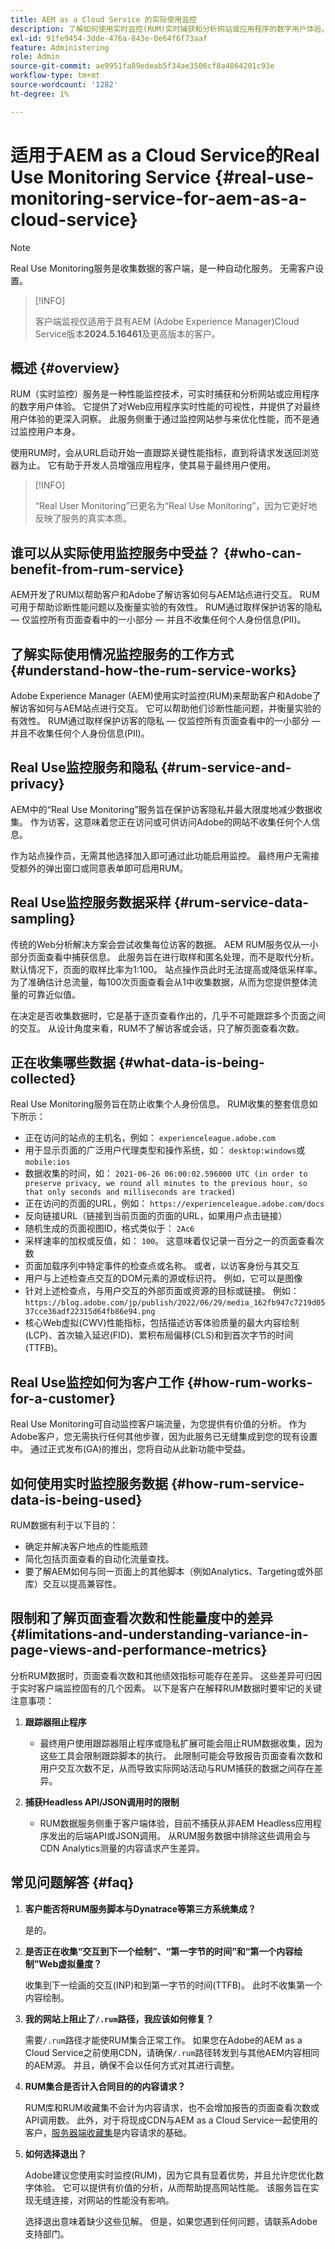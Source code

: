 ```yaml
---
title: AEM as a Cloud Service 的实际使用监控
description: 了解如何使用实时监控(RUM)实时捕获和分析网站或应用程序的数字用户体验。
exl-id: 91fe9454-3dde-476a-843e-0e64f6f73aaf
feature: Administering
role: Admin
source-git-commit: ae9951fa89edeab5f34ae3506cf8a4864201c93e
workflow-type: tm+mt
source-wordcount: '1282'
ht-degree: 1%

---
```


# 适用于AEM as a Cloud Service的Real Use Monitoring Service {#real-use-monitoring-service-for-aem-as-a-cloud-service}

>[!NOTE]
>
>Real Use Monitoring服务是收集数据的客户端，是一种自动化服务。 无需客户设置。

>[!INFO]
>
>客户端监视仅适用于具有AEM (Adobe Experience Manager)Cloud Service版本&#x200B;**2024.5.16461**&#x200B;及更高版本的客户。

## 概述 {#overview}

RUM（实时监控）服务是一种性能监控技术，可实时捕获和分析网站或应用程序的数字用户体验。 它提供了对Web应用程序实时性能的可视性，并提供了对最终用户体验的更深入洞察。 此服务侧重于通过监控网站参与来优化性能，而不是通过监控用户本身。

使用RUM时，会从URL启动开始一直跟踪关键性能指标，直到将请求发送回浏览器为止。 它有助于开发人员增强应用程序，使其易于最终用户使用。

>[!INFO]
>
>“Real User Monitoring”已更名为“Real Use Monitoring”，因为它更好地反映了服务的真实本质。

## 谁可以从实际使用监控服务中受益？ {#who-can-benefit-from-rum-service}

AEM开发了RUM以帮助客户和Adobe了解访客如何与AEM站点进行交互。 RUM可用于帮助诊断性能问题以及衡量实验的有效性。 RUM通过取样保护访客的隐私 — 仅监控所有页面查看中的一小部分 — 并且不收集任何个人身份信息(PII)。


## 了解实际使用情况监控服务的工作方式 {#understand-how-the-rum-service-works}

Adobe Experience Manager (AEM)使用实时监控(RUM)来帮助客户和Adobe了解访客如何与AEM站点进行交互。 它可以帮助他们诊断性能问题，并衡量实验的有效性。 RUM通过取样保护访客的隐私 — 仅监控所有页面查看中的一小部分 — 并且不收集任何个人身份信息(PII)。

## Real Use监控服务和隐私 {#rum-service-and-privacy}

AEM中的“Real Use Monitoring”服务旨在保护访客隐私并最大限度地减少数据收集。 作为访客，这意味着您正在访问或可供访问Adobe的网站不收集任何个人信息。

作为站点操作员，无需其他选择加入即可通过此功能启用监控。 最终用户无需接受额外的弹出窗口或同意表单即可启用RUM。

## Real Use监控服务数据采样 {#rum-service-data-sampling}

传统的Web分析解决方案会尝试收集每位访客的数据。 AEM RUM服务仅从一小部分页面查看中捕获信息。 此服务旨在进行取样和匿名处理，而不是取代分析。 默认情况下，页面的取样比率为1:100。 站点操作员此时无法提高或降低采样率。 为了准确估计总流量，每100次页面查看会从1中收集数据，从而为您提供整体流量的可靠近似值。

在决定是否收集数据时，它是基于逐页查看作出的，几乎不可能跟踪多个页面之间的交互。 从设计角度来看，RUM不了解访客或会话，只了解页面查看次数。

## 正在收集哪些数据 {#what-data-is-being-collected}

Real Use Monitoring服务旨在防止收集个人身份信息。 RUM收集的整套信息如下所示：

* 正在访问的站点的主机名，例如： `experienceleague.adobe.com`
* 用于显示页面的广泛用户代理类型和操作系统，如： `desktop:windows`或`mobile:ios`
* 数据收集的时间，如： `2021-06-26 06:00:02.596000 UTC (in order to preserve privacy, we round all minutes to the previous hour, so that only seconds and milliseconds are tracked)`
* 正在访问的页面的URL，例如： `https://experienceleague.adobe.com/docs`
* 反向链接URL（链接到当前页面的页面的URL，如果用户点击链接）
* 随机生成的页面视图ID，格式类似于： `2Ac6`
* 采样速率的加权或反值，如： `100`。 这意味着仅记录一百分之一的页面查看次数
* 页面加载序列中特定事件的检查点或名称。 或者，以访客身份与其交互
* 用户与上述检查点交互的DOM元素的源或标识符。 例如，它可以是图像
* 针对上述检查点，与用户交互的外部页面或资源的目标或链接。 例如：`https://blog.adobe.com/jp/publish/2022/06/29/media_162fb947c7219d0537cce36adf22315d64fb86e94.png`
* 核心Web虚拟(CWV)性能指标，包括描述访客体验质量的最大内容绘制(LCP)、首次输入延迟(FID)、累积布局偏移(CLS)和到首次字节的时间(TTFB)。

## Real Use监控如何为客户工作 {#how-rum-works-for-a-customer}

Real Use Monitoring可自动监控客户端流量，为您提供有价值的分析。 作为Adobe客户，您无需执行任何其他步骤，因为此服务已无缝集成到您的现有设置中。 通过正式发布(GA)的推出，您将自动从此新功能中受益。

<!-- Alexandru: hiding temporarily, until we figure out where this needs to be linked to 

If you wish to leverage more insights with this new feature to optimize your digital experiences effortlessly, please see here (link to Row 99). -->

## 如何使用实时监控服务数据 {#how-rum-service-data-is-being-used}

RUM数据有利于以下目的：

* 确定并解决客户地点的性能瓶颈
* 简化包括页面查看的自动化流量查找。
* 要了解AEM如何与同一页面上的其他脚本（例如Analytics、Targeting或外部库）交互以提高兼容性。

## 限制和了解页面查看次数和性能量度中的差异 {#limitations-and-understanding-variance-in-page-views-and-performance-metrics}

分析RUM数据时，页面查看次数和其他绩效指标可能存在差异。 这些差异可归因于实时客户端监控固有的几个因素。 以下是客户在解释RUM数据时要牢记的关键注意事项：

1. **跟踪器阻止程序**

   * 最终用户使用跟踪器阻止程序或隐私扩展可能会阻止RUM数据收集，因为这些工具会限制跟踪脚本的执行。 此限制可能会导致报告页面查看次数和用户交互次数不足，从而导致实际网站活动与RUM捕获的数据之间存在差异。

1. **捕获Headless API/JSON调用时的限制**

   * RUM数据服务侧重于客户端体验，目前不捕获从非AEM Headless应用程序发出的后端API或JSON调用。 从RUM服务数据中排除这些调用会与CDN Analytics测量的内容请求产生差异。

## 常见问题解答 {#faq}


1. **客户能否将RUM服务脚本与Dynatrace等第三方系统集成？**

   是的。

1. **是否正在收集“交互到下一个绘制”、“第一字节的时间”和“第一个内容绘制”Web虚拟量度？**

   收集到下一绘画的交互(INP)和到第一字节的时间(TTFB)。  此时不收集第一个内容绘制。

1. **我的网站上阻止了`/.rum`路径，我应该如何修复？**

   需要`/.rum`路径才能使RUM集合正常工作。 如果您在Adobe的AEM as a Cloud Service之前使用CDN，请确保`/.rum`路径转发到与其他AEM内容相同的AEM源。 并且，确保不会以任何方式对其进行调整。

1. **RUM集合是否计入合同目的的内容请求？**

   RUM库和RUM收藏集不会计为内容请求，也不会增加报告的页面查看次数或API调用数。 此外，对于将现成CDN与AEM as a Cloud Service一起使用的客户，[服务器端收藏集](#serverside-collection)是内容请求的基础。

1. **如何选择退出？**

   Adobe建议您使用实时监控(RUM)，因为它具有显着优势，并且允许您优化数字体验。 它可以提供有价值的分析，从而帮助提高网站性能。 该服务旨在实现无缝连接，对网站的性能没有影响。

   选择退出意味着缺少这些见解。 但是，如果您遇到任何问题，请联系Adobe支持部门。
